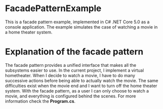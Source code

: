# FacadePatternExample
This is a facade pattern example, implemented in C# .NET Core 5.0 as a console application.
The example simulates the case of watching a movie in a home theater system.

# Explanation of the facade pattern
The facade pattern provides a unified interface that makes all the subsystems easier to use. In the current project, I implement a virtual hometheater. When I decide to watch a movie, I have to do many successive actions before being able to actually watch the movie. The same difficulties exist when the movie end and I want to turn off the home theater system. With the facade pattern, as a user I can only choose to watch a movie, and everything is configured behind the scenes. For more information check the **Program.cs**.
